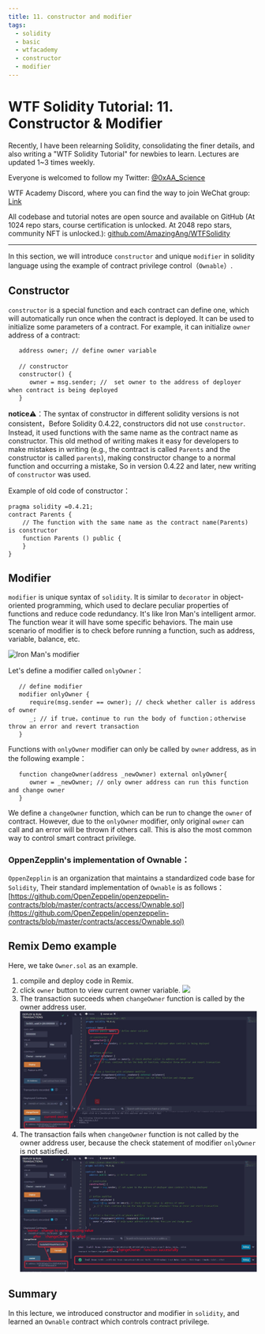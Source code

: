 ```yaml
---
title: 11. constructor and modifier
tags:
  - solidity
  - basic
  - wtfacademy
  - constructor
  - modifier
---
```


# WTF Solidity Tutorial: 11. Constructor & Modifier

Recently, I have been relearning Solidity, consolidating the finer details, and also writing a "WTF Solidity Tutorial" for newbies to learn. Lectures are updated 1~3 times weekly. 

Everyone is welcomed to follow my Twitter: [@0xAA_Science](https://twitter.com/0xAA_Science)

WTF Academy Discord, where you can find the way to join WeChat group: [Link](https://discord.gg/5akcruXrsk)

All codebase and tutorial notes are open source and available on GitHub (At 1024 repo stars, course certification is unlocked. At 2048 repo stars, community NFT is unlocked.): [github.com/AmazingAng/WTFSolidity](https://github.com/AmazingAng/WTFSolidity)

-----

In this section, we will introduce `constructor` and unique `modifier` in solidity language using the example of contract privilege control（`Ownable`）.

## Constructor
`constructor` is a special function and each contract can define one, which will automatically run once when the contract is deployed. It can be used to initialize some parameters of a contract. For example, it can initialize `owner` address of a contract:
```solidity
   address owner; // define owner variable

   // constructor
   constructor() {
      owner = msg.sender; //  set owner to the address of deployer when contract is being deployed
   }
```

**notice**⚠️：The syntax of constructor in different solidity versions is not consistent，Before Solidity 0.4.22, constructors did not use `constructor`. Instead, it used functions with the same name as the contract name as constructor. This old method of writing makes it easy for developers to make mistakes in writing (e.g., the contract is called `Parents` and the constructor is called `parents`), making constructor change to a normal function and occurring a mistake, So in version 0.4.22 and later, new writing of `constructor` was used.

Example of old code of constructor：
```solidity
pragma solidity =0.4.21;
contract Parents {
    // The function with the same name as the contract name(Parents) is constructor
    function Parents () public {
    }
}
```

## Modifier
`modifier` is unique syntax of `solidity`. It is similar to `decorator` in object-oriented programming, which used to declare peculiar properties of functions and reduce code redundancy. It's like Iron Man's intelligent armor. The function wear it will have some specific behaviors. The main use scenario of modifier is to check before running a function, such as address, variable, balance, etc.


![Iron Man's modifier](https://images.mirror-media.xyz/publication-images/nVwXsOVmrYu8rqvKKPMpg.jpg?height=630&width=1200)

Let's define a modifier called `onlyOwner`：
```solidity
   // define modifier
   modifier onlyOwner {
      require(msg.sender == owner); // check whether caller is address of owner
      _; // if true，continue to run the body of function；otherwise throw an error and revert transaction
   }
```
Functions with `onlyOwner` modifier can only be called by `owner` address, as in the following example：
```solidity
   function changeOwner(address _newOwner) external onlyOwner{
      owner = _newOwner; // only owner address can run this function and change owner
   }
```
We define a `changeOwner` function, which can be run to change the `owner` of contract. However, due to the `onlyOwner` modifier, only original `owner` can call and an error will be thrown if others call. This is also the most common way to control smart contract privilege.

### OppenZepplin's implementation of Ownable：
`OppenZepplin` is an organization that maintains a standardized code base for `Solidity`, Their standard implementation of `Ownable` is as follows：
[https://github.com/OpenZeppelin/openzeppelin-contracts/blob/master/contracts/access/Ownable.sol](https://github.com/OpenZeppelin/openzeppelin-contracts/blob/master/contracts/access/Ownable.sol)

## Remix Demo example
Here, we take `Owner.sol` as an example.
1. compile and deploy code in Remix.
2. click `owner` button to view current owner variable.
    ![](img/11-1_en.jpg)
3. The transaction succeeds when `changeOwner` function is called by the owner address user.
    ![](img/11-2_en.jpg)
4. The transaction fails when `changeOwner` function is not called by the owner address user, because the check statement of modifier `onlyOwner` is not satisfied.
    ![](img/11-3_en.jpg)


## Summary
In this lecture, we introduced constructor and modifier in `solidity`, and learned an `Ownable` contract which controls contract privilege.
